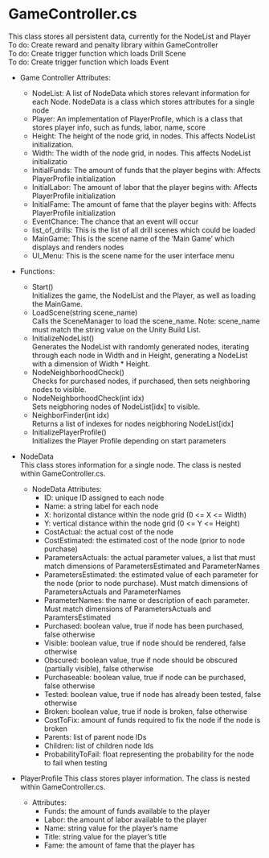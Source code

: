 # GameController.cs
This class stores all persistent data, currently for the NodeList and Player </br>
To do: Create reward and penalty library within GameController </br>
To do: Create trigger function which loads Drill Scene </br>
To do: Create trigger function which loads Event</br>

* Game Controller Attributes:
  * NodeList: A list of NodeData which stores relevant information for each Node. NodeData is a class which stores attributes for a single node
  * Player: An implementation of PlayerProfile, which is a class that stores player info, such as funds, labor, name, score
  * Height: The height of the node grid, in nodes. This affects NodeList initialization.
  * Width: The width of the node grid, in nodes. This affects NodeList initializatio
  * InitialFunds: The amount of funds that the player begins with: Affects PlayerProfile initialization
  * InitialLabor: The amount of labor that the player begins with: Affects PlayerProfile initialization
  * InitialFame: The amount of fame that the player begins with: Affects PlayerProfile initialization
  * EventChance: The chance that an event will occur
  * list_of_drills: This is the list of all drill scenes which could be loaded
  * MainGame: This is the scene name of the ‘Main Game’ which displays and renders nodes
  * UI_Menu: This is the scene name for the user interface menu

* Functions:
  * Start() </br>
  Initializes the game, the NodelList and the Player, as well as loading the MainGame.
  * LoadScene(string scene_name) </br>
  Calls the SceneManager to load the scene_name. Note: scene_name must match the string value on the Unity Build List.
  * InitializeNodeList() </br>
  Generates the NodeList with randomly generated nodes, iterating through each node in Width and in Height, generating a NodeList with a dimension of Width * Height.
  * NodeNeighborhoodCheck() </br>
  Checks for purchased nodes, if purchased, then sets neighboring nodes to visible.
  * NodeNeighborhoodCheck(int idx) </br>
  Sets neigbhoring nodes of NodeList[idx] to visible.
  * NeighborFinder(int idx) </br>
  Returns a list of indexes for nodes neigbhoring NodeList[idx]
  * InitializePlayerProfile() </br>
  Initializes the Player Profile depending on start parameters

* NodeData </br>
This class stores information for a single node. The class is nested within GameController.cs.
  * NodeData Attributes:
    * ID: unique ID assigned to each node
    * Name: a string label for each node
    * X: horizontal distance within the node grid (0 <= X <= Width)
    * Y: vertical distance within the node grid (0 <= Y <= Height)
    * CostActual: the actual cost of the node
    * CostEstimated: the estimated cost of the node (prior to node purchase)
    * ParametersActuals: the actual parameter values, a list that must match dimensions of ParametersEstimated and ParameterNames
    * ParametersEstimated: the estimated value of each parameter for the node (prior to node purchase). Must match dimensions of ParametersActuals and ParameterNames
    * ParameterNames: the name or description of each parameter. Must match dimensions of ParametersActuals and ParamtersEstimated
    * Purchased: boolean value, true if node has been purchased, false otherwise
    * Visible: boolean value, true if node should be rendered, false otherwise
    * Obscured: boolean value, true if node should be obscured (partially visible), false otherwise
    * Purchaseable: boolean value, true if node can be purchased, false otherwise
    * Tested: boolean value, true if node has already been tested, false otherwise
    * Broken: boolean value, true if node is broken, false otherwise
    * CostToFix: amount of funds required to fix the node if the node is broken
    * Parents: list of parent node IDs
    * Children: list of children node Ids
    * ProbabilityToFail: float representing the probability for the node to fail when testing

* PlayerProfile
This class stores player information. The class is nested within GameController.cs.
  * Attributes:
    * Funds: the amount of funds available to the player
    * Labor: the amount of labor available to the player
    * Name: string value for the player’s name
    * Title: string value for the player’s title
    * Fame: the amount of fame that the player has
